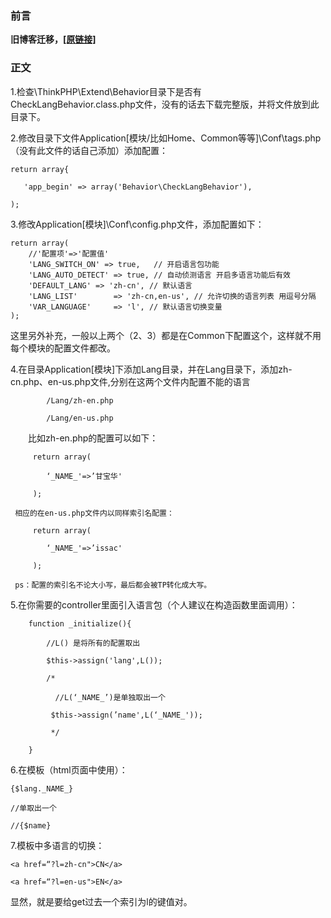 ### 前言

**旧博客迁移，[\[原链接\]]**

### 正文

1.检查\ThinkPHP\Extend\Behavior目录下是否有CheckLangBehavior.class.php文件，没有的话去下载完整版，并将文件放到此目录下。

 

2.修改目录下文件Application\[模块/比如Home、Common等等]\Conf\tags.php（没有此文件的话自己添加）添加配置：
```
return array{

   'app_begin' => array('Behavior\CheckLangBehavior'),

);
``` 

3.修改Application\[模块]\Conf\config.php文件，添加配置如下：
```
return array(
    //'配置项'=>'配置值'
    'LANG_SWITCH_ON' => true,   // 开启语言包功能
    'LANG_AUTO_DETECT' => true, // 自动侦测语言 开启多语言功能后有效
    'DEFAULT_LANG' => 'zh-cn', // 默认语言
    'LANG_LIST'        => 'zh-cn,en-us', // 允许切换的语言列表 用逗号分隔
    'VAR_LANGUAGE'     => 'l', // 默认语言切换变量
);
```
这里另外补充，一般以上两个（2、3）都是在Common下配置这个，这样就不用每个模块的配置文件都改。

 

4.在目录Application\[模块]下添加Lang目录，并在Lang目录下，添加zh-cn.php、en-us.php文件,分别在这两个文件内配置不能的语言
```
        /Lang/zh-en.php

        /Lang/en-us.php
```
 

　　比如zh-en.php的配置可以如下：

         
```
     return array(

        ‘_NAME_'=>’甘宝华'

     );
 ```

     相应的在en-us.php文件内以同样索引名配置：

          
```
     return array(

        ‘_NAME_'=>’issac'

     );
 ```

     ps：配置的索引名不论大小写，最后都会被TP转化成大写。

 

5.在你需要的controller里面引入语言包（个人建议在构造函数里面调用）：

         
```
    function _initialize(){

        //L() 是将所有的配置取出

        $this->assign('lang',L());

        /*

          //L(‘_NAME_’)是单独取出一个

         $this->assign(’name',L(‘_NAME_'));

         */

    }
 ```

6.在模板（html页面中使用）：
```
{$lang._NAME_}      

//单取出一个

//{$name}
```
 

7.模板中多语言的切换：
```
<a href=“?l=zh-cn">CN</a>

<a href=“?l=en-us">EN</a>
```

 

显然，就是要给get过去一个索引为l的键值对。


[\[原链接\]]:https://www.jianshu.com/p/a639d68a645a


